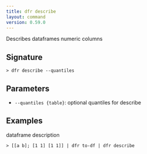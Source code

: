 ```yaml
---
title: dfr describe
layout: command
version: 0.59.0
---
```


Describes dataframes numeric columns

## Signature

```> dfr describe --quantiles```

## Parameters

 -  `--quantiles {table}`: optional quantiles for describe

## Examples

dataframe description
```shell
> [[a b]; [1 1] [1 1]] | dfr to-df | dfr describe
```
